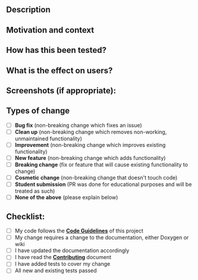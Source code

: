 ## Description
<!--- Provide a general summary of your change in the Pull Request title above -->
<!--- Describe your change in detail here. -->

## Motivation and context
<!--- Why is this change required? What problem does it solve? -->
<!--- If it fixes an open issue, please link to the issue here. -->

## How has this been tested?
<!--- Please describe in detail how you tested your change. -->
<!--- Include details of your testing environment, and the tests you ran to -->
<!--- see how your change affects other areas of the code, etc. -->

## What is the effect on users?
<!--- Summarize the effect of this change on Kodi end-users. -->
<!--- If the PR does not have a noticeable impact (e.g., if it only changes documentation), -->
<!--- just leave it empty. Put in more detail the bigger the impact is. -->
<!--- This section may be used for automatic creation of release notes. -->

## Screenshots (if appropriate):

## Types of change
<!--- What type of change does your code introduce? Put an `x` with no space in all the boxes that apply like this: [X] -->
- [ ] **Bug fix** (non-breaking change which fixes an issue)
- [ ] **Clean up** (non-breaking change which removes non-working, unmaintained functionality)
- [ ] **Improvement** (non-breaking change which improves existing functionality)
- [ ] **New feature** (non-breaking change which adds functionality)
- [ ] **Breaking change** (fix or feature that will cause existing functionality to change)
- [ ] **Cosmetic change** (non-breaking change that doesn't touch code)
- [ ] **Student submission** (PR was done for educational purposes and will be treated as such)
- [ ] **None of the above** (please explain below)

## Checklist:
<!--- Go over all the following points, and put an `X` with no space in all the boxes that apply like this: [X] -->
<!--- If you're unsure about any of these, don't hesitate to ask. We're here to help! -->
- [ ] My code follows the **[Code Guidelines](https://github.com/xbmc/xbmc/blob/master/docs/CODE_GUIDELINES.md)** of this project 
- [ ] My change requires a change to the documentation, either Doxygen or wiki
- [ ] I have updated the documentation accordingly
- [ ] I have read the **[Contributing](https://github.com/xbmc/xbmc/blob/master/docs/CONTRIBUTING.md)** document
- [ ] I have added tests to cover my change
- [ ] All new and existing tests passed
